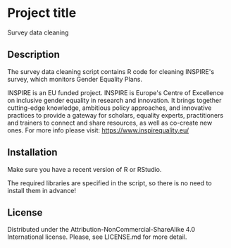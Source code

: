 # Project title
Survey data cleaning 

## Description
The survey data cleaning script contains R code for cleaning INSPIRE's survey, which monitors Gender Equality Plans.  

INSPIRE is an EU funded project. INSPIRE is Europe's Centre of Excellence on inclusive gender equality in research and innovation. It brings together cutting-edge knowledge, ambitious policy approaches, and innovative practices to provide a gateway for scholars, equality experts, practitioners and trainers to connect and share resources, as well as co-create new ones. For more info please visit: https://www.inspirequality.eu/


## Installation
Make sure you have a recent version of R or RStudio. 

The required libraries are specified in the script, so there is no need to install them in advance!

## License
Distributed under the Attribution-NonCommercial-ShareAlike 4.0 International license. Please, see LICENSE.md for more detail.